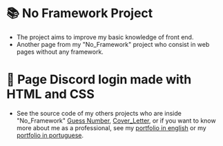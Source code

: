 # 📚 No Framework Project
- The project aims to improve my basic knowledge of front end.
- Another page from my "No_Framework" project who consist in web pages without any framework.
#

# :dart: Page Discord login made with HTML and CSS
- See the source code of my others projects who are inside "No_Framework" [Guess Number](guess-number-gold.vercel.app/), [Cover_Letter](presentation-letter-xi.vercel.app), or if you want to know more about me as a professional, see my [portfolio in english](portfolio-en-six.vercel.app) or my [portfolio in portuguese](portfolio-joapedu.vercel.app).